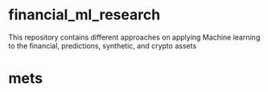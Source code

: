 # financial_ml_research
This repository contains different approaches on applying Machine learning to the financial, predictions, synthetic, and crypto assets

# mets
